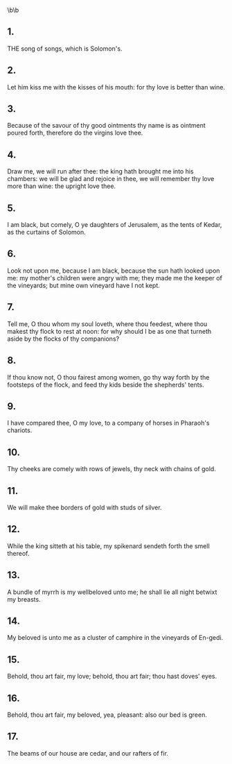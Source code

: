 \b\b
## 1.
THE song of songs, which is Solomon's.
## 2.
Let him kiss me with the kisses of his mouth: for thy love is better than wine.
## 3.
Because of the savour of thy good ointments thy name is as ointment poured forth, therefore do the virgins love thee.
## 4.
Draw me, we will run after thee: the king hath brought me into his chambers: we will be glad and rejoice in thee, we will remember thy love more than wine: the upright love thee.
## 5.
I am black, but comely, O ye daughters of Jerusalem, as the tents of Kedar, as the curtains of Solomon.
## 6.
Look not upon me, because I am black, because the sun hath looked upon me: my mother's children were angry with me; they made me the keeper of the vineyards; but mine own vineyard have I not kept.
## 7.
Tell me, O thou whom my soul loveth, where thou feedest, where thou makest thy flock to rest at noon: for why should I be as one that turneth aside by the flocks of thy companions?
## 8.
If thou know not, O thou fairest among women, go thy way forth by the footsteps of the flock, and feed thy kids beside the shepherds' tents.
## 9.
I have compared thee, O my love, to a company of horses in Pharaoh's chariots.
## 10.
Thy cheeks are comely with rows of jewels, thy neck with chains of gold.
## 11.
We will make thee borders of gold with studs of silver.
## 12.
While the king sitteth at his table, my spikenard sendeth forth the smell thereof.
## 13.
A bundle of myrrh is my wellbeloved unto me; he shall lie all night betwixt my breasts.
## 14.
My beloved is unto me as a cluster of camphire in the vineyards of En-gedi.
## 15.
Behold, thou art fair, my love; behold, thou art fair; thou hast doves' eyes.
## 16.
Behold, thou art fair, my beloved, yea, pleasant: also our bed is green.
## 17.
The beams of our house are cedar, and our rafters of fir.
